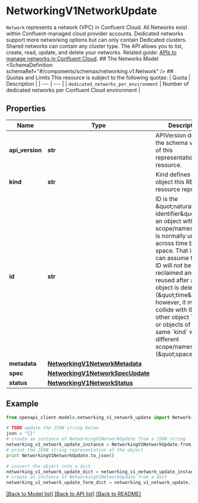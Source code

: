 # NetworkingV1NetworkUpdate

`Network` represents a network (VPC) in Confluent Cloud. All Networks exist within Confluent-managed cloud provider accounts. Dedicated networks support more networking options but can only contain Dedicated clusters. Shared networks can contain any cluster type.  The API allows you to list, create, read, update, and delete your networks.   Related guide: [APIs to manage networks in Confluent Cloud](https://docs.confluent.io/cloud/current/networking/overview.html).  ## The Networks Model <SchemaDefinition schemaRef=\"#/components/schemas/networking.v1.Network\" />  ## Quotas and Limits This resource is subject to the following quotas:  | Quota | Description | | --- | --- | | `dedicated_networks_per_environment` | Number of dedicated networks per Confluent Cloud environment |

## Properties
Name | Type | Description | Notes
------------ | ------------- | ------------- | -------------
**api_version** | **str** | APIVersion defines the schema version of this representation of a resource. | [optional] [readonly] 
**kind** | **str** | Kind defines the object this REST resource represents. | [optional] [readonly] 
**id** | **str** | ID is the \&quot;natural identifier\&quot; for an object within its scope/namespace; it is normally unique across time but not space. That is, you can assume that the ID will not be reclaimed and reused after an object is deleted (\&quot;time\&quot;); however, it may collide with IDs for other object &#x60;kinds&#x60; or objects of the same &#x60;kind&#x60; within a different scope/namespace (\&quot;space\&quot;). | [optional] [readonly] 
**metadata** | [**NetworkingV1NetworkMetadata**](NetworkingV1NetworkMetadata.md) |  | [optional] 
**spec** | [**NetworkingV1NetworkSpecUpdate**](NetworkingV1NetworkSpecUpdate.md) |  | [optional] 
**status** | [**NetworkingV1NetworkStatus**](NetworkingV1NetworkStatus.md) |  | [optional] 

## Example

```python
from openapi_client.models.networking_v1_network_update import NetworkingV1NetworkUpdate

# TODO update the JSON string below
json = "{}"
# create an instance of NetworkingV1NetworkUpdate from a JSON string
networking_v1_network_update_instance = NetworkingV1NetworkUpdate.from_json(json)
# print the JSON string representation of the object
print NetworkingV1NetworkUpdate.to_json()

# convert the object into a dict
networking_v1_network_update_dict = networking_v1_network_update_instance.to_dict()
# create an instance of NetworkingV1NetworkUpdate from a dict
networking_v1_network_update_form_dict = networking_v1_network_update.from_dict(networking_v1_network_update_dict)
```
[[Back to Model list]](../ccloud/README.md#documentation-for-models) [[Back to API list]](../ccloud/README.md#documentation-for-api-endpoints) [[Back to README]](../ccloud/README.md)


